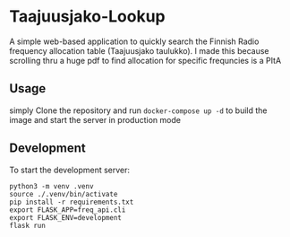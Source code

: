 # Taajuusjako-Lookup

A simple web-based application to quickly search the Finnish Radio frequency allocation table (Taajuusjako taulukko). 
I made this because scrolling thru a huge pdf to find allocation for specific frequncies is a PItA

## Usage
simply Clone the repository and run `docker-compose up -d` to build the image  and start the server in production mode

## Development
To start the development server:
```
python3 -m venv .venv
source ./.venv/bin/activate
pip install -r requirements.txt
export FLASK_APP=freq_api.cli
export FLASK_ENV=development
flask run
```
